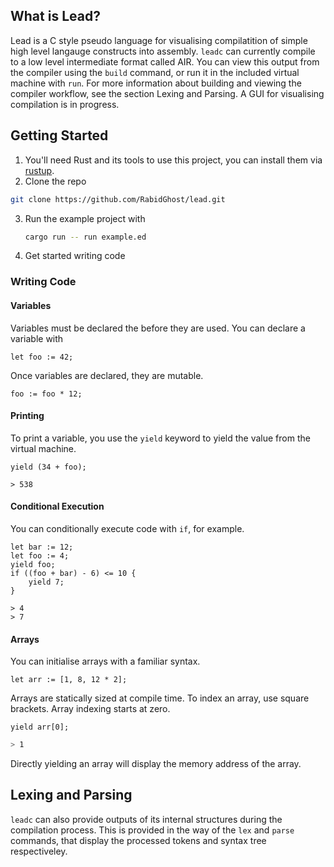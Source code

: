## What is Lead?
Lead is a C style pseudo language for visualising compilatition of simple high level langauge constructs into assembly. `leadc` can currently compile to a low level intermediate format called AIR. You can view this output from the compiler using the `build` command, or run it in the included virtual machine with `run`. For more information about building and viewing the compiler workflow, see the section Lexing and Parsing. A GUI for visualising compilation is in progress.


## Getting Started
1. You'll need Rust and its tools to use this project, you can install them via [rustup](https://rustup.rs).
2. Clone the repo
```sh
git clone https://github.com/RabidGhost/lead.git
```
3. Run the example project with
	```sh
   cargo run -- run example.ed
	```
1. Get started writing code

### Writing Code

#### Variables
Variables must be declared the before they are used. You can declare a variable with
```
let foo := 42;
```
Once variables are declared, they are mutable.
```
foo := foo * 12;
```
#### Printing
To print a variable, you use the `yield` keyword to yield the value from the virtual machine.
```
yield (34 + foo);
```
```
> 538
```
#### Conditional Execution
You can conditionally execute code with `if`, for example.
```
let bar := 12;
let foo := 4;
yield foo;
if ((foo + bar) - 6) <= 10 {
	yield 7;
}
```
```
> 4
> 7
```

#### Arrays
You can initialise arrays with a familiar syntax.
```
let arr := [1, 8, 12 * 2];
```
Arrays are statically sized at compile time. To index an array, use square brackets. Array indexing starts at zero.
```
yield arr[0];
```
```sh
> 1
```
Directly yielding an array will display the memory address of the array.

## Lexing and Parsing
`leadc` can also provide outputs of its internal structures during the compilation process. This is provided in the way of the `lex` and `parse` commands, that display the processed tokens and syntax tree respectiveley.
